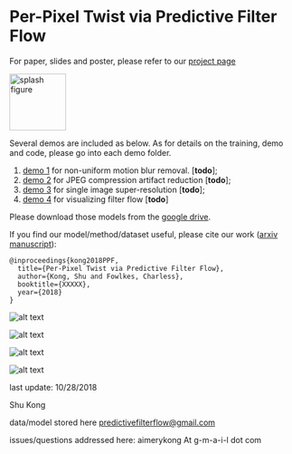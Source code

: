 # Per-Pixel Twist via Predictive Filter Flow

For paper, slides and poster, please refer to our [project page](https://www.ics.uci.edu/~skong2/pff.html "predictive filter flow")



<img src="https://www.ics.uci.edu/~skong2/image2/pff_icon_mediumSize.png" alt="splash figure" style="width:100px;"/>



Several demos are included as below. 
As for details on the training, demo and code, please go into each demo folder.

1. [demo 1](https://github.com/aimerykong/predictive-filter-flow/tree/master/XXXX) for non-uniform motion blur removal. [**todo**];
2. [demo 2](https://github.com/aimerykong/predictive-filter-flow/tree/master/XXXX) for JPEG compression artifact reduction [**todo**];
3. [demo 3](https://github.com/aimerykong/predictive-filter-flow/tree/master/XXXX) for single image super-resolution [**todo**];
4. [demo 4](https://github.com/aimerykong/predictive-filter-flow/tree/master/XXXX) for visualizing filter flow [**todo**]

Please download those models from the [google drive](https://drive.google.com/open?id=141KsUSXGItWi8Sz3OWabnQ_ybiOp_ACs). 


If you find our model/method/dataset useful, please cite our work ([arxiv manuscript](https://arxiv.org/abs/XXXXX)):

    @inproceedings{kong2018PPF,
      title={Per-Pixel Twist via Predictive Filter Flow},
      author={Kong, Shu and Fowlkes, Charless},
      booktitle={XXXXX},
      year={2018}
    }



![alt text](https://www.ics.uci.edu/~skong2/image2/pff_demo_motion_deblur.png "visualization")

![alt text](https://www.ics.uci.edu/~skong2/image2/pff_demo_jpeg.png "visualization")

![alt text](https://www.ics.uci.edu/~skong2/image2/pff_demo_SISR.png "visualization")

![alt text](https://www.ics.uci.edu/~skong2/image2/pff_demo_analysisFF.png "visualization")


last update: 10/28/2018

Shu Kong

data/model stored here predictivefilterflow@gmail.com

issues/questions addressed here: 
aimerykong At g-m-a-i-l dot com
